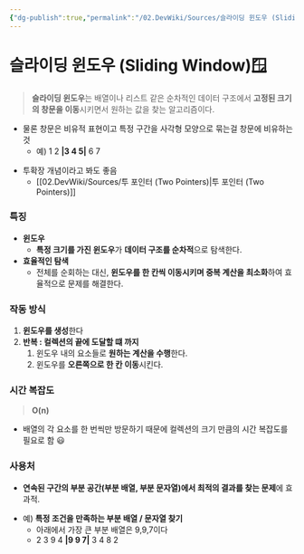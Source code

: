 ```yaml
---
{"dg-publish":true,"permalink":"/02.DevWiki/Sources/슬라이딩 윈도우 (Sliding Window)/"}
---
```


# 슬라이딩 윈도우 (Sliding Window)🪟

> **슬라이딩 윈도우**는 배열이나 리스트 같은 순차적인 데이터 구조에서 **고정된 크기의 창문을 이동**시키면서 원하는 값을 찾는 알고리즘이다. 

* 물론 창문은 비유적 표현이고 특정 구간을 사각형 모양으로 묶는걸 창문에 비유하는것
    * 예) 1 2 **|3 4 5\|** 6 7
- 투확장 개념이라고 봐도 좋음
    - [[02.DevWiki/Sources/투 포인터 (Two Pointers)\|투 포인터 (Two Pointers)]] 

### 특징
- **윈도우**
    - **특정 크기를 가진 윈도우**가 **데이터 구조를 순차적**으로 탐색한다.
- **효율적인 탐색**
    - 전체를 순회하는 대신, **윈도우를 한 칸씩 이동시키며 중복 계산을 최소화**하여 효율적으로 문제를 해결한다.

### 작동 방식
1. **윈도우를 생성**한다
2. **반복 : 컬렉션의 끝에 도달할 떄 까지**
    1. 윈도우 내의 요소들로 **원하는 계산을 수행**한다.
    2. 윈도우를 **오른쪽으로 한 칸 이동**시킨다.

### 시간 복잡도
> **O(n)**

- 배열의 각 요소를 한 번씩만 방문하기 때문에 컬렉션의 크기 만큼의 시간 복잡도를 필요로 함 😃
### 사용처

* **연속된 구간의 부분 공간(부분 배열, 부분 문자열)에서 최적의 결과를 찾는 문제**에 효과적.
- 예) **특정 조건을 만족하는 부분 배열 / 문자열 찾기**
    - 아래에서 가장 큰 부분 배열은 9,9,7이다
    - 2 3 9 4 **|9 9 7|** 3 4 8 2
